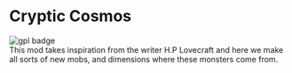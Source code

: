 # Cryptic Cosmos
![gpl badge](https://www.gnu.org/graphics/gplv3-or-later.svg)  
This mod takes inspiration from the writer H.P Lovecraft and here we make all sorts of new mobs, and dimensions where
these monsters come from. 
